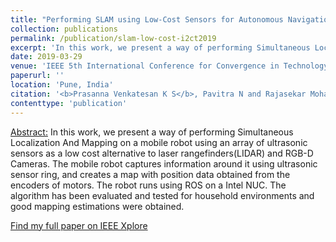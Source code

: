 ```yaml
---
title: "Performing SLAM using Low-Cost Sensors for Autonomous Navigation in household environments"
collection: publications
permalink: /publication/slam-low-cost-i2ct2019
excerpt: 'In this work, we present a way of performing Simultaneous Localization And Mapping on a mobile robot using an array of ultrasonic sensors as a low-cost alternative'
date: 2019-03-29
venue: 'IEEE 5th International Conference for Convergence in Technology (I2CT)'
paperurl: ''
location: 'Pune, India'
citation: '<b>Prasanna Venkatesan K S</b>, Pavitra N and Rajasekar Mohan, &quot;Performing SLAM using Low-Cost Sensors for Autonomous Navigation in household environments,&quot; <i>in Proc. 2019 IEEE 5th International Conference for Convergence in Technology (I2CT)</i>, Pune, India, 2019'
contenttype: 'publication'
---
```


<ins>Abstract:</ins> In this work, we present a way of performing Simultaneous Localization And Mapping on a mobile robot using an array of ultrasonic sensors as a low cost alternative to laser rangefinders(LIDAR) and RGB-D Cameras. The mobile robot captures information around it using ultrasonic sensor ring, and creates a map with position data obtained from the encoders of motors. The robot runs using ROS on a Intel NUC. The algorithm has been evaluated and tested for household environments and good mapping estimations were obtained.

[Find my full paper on IEEE Xplore](https://ieeexplore.ieee.org/abstract/document/9033697/)
